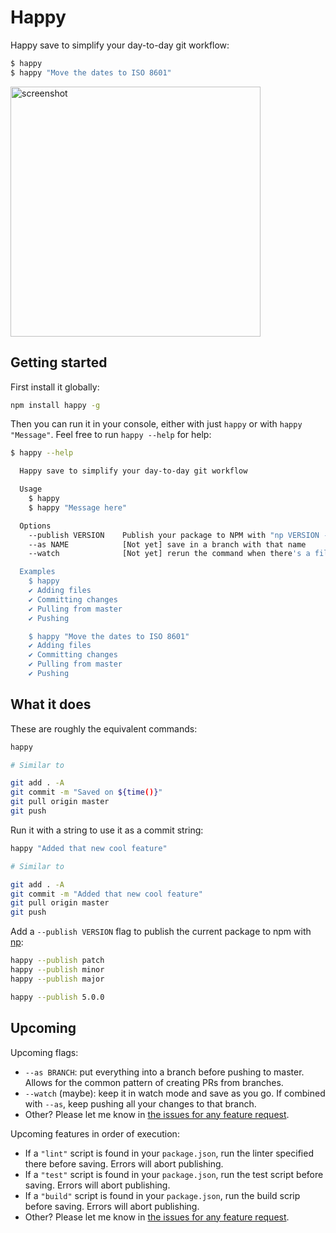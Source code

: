 # Happy

Happy save to simplify your day-to-day git workflow:

```bash
$ happy
$ happy "Move the dates to ISO 8601"
```

<img width="400px" src="https://raw.githubusercontent.com/franciscop/happy/master/img/happy.png" alt="screenshot" />

## Getting started

First install it globally:

```bash
npm install happy -g
```

Then you can run it in your console, either with just `happy` or with `happy "Message"`. Feel free to run `happy --help` for help:

```bash
$ happy --help

  Happy save to simplify your day-to-day git workflow

  Usage
    $ happy
    $ happy "Message here"

  Options
    --publish VERSION    Publish your package to NPM with "np VERSION --yolo"
    --as NAME            [Not yet] save in a branch with that name
    --watch              [Not yet] rerun the command when there's a file change

  Examples
    $ happy
    ✔ Adding files
    ✔ Committing changes
    ✔ Pulling from master
    ✔ Pushing

    $ happy "Move the dates to ISO 8601"
    ✔ Adding files
    ✔ Committing changes
    ✔ Pulling from master
    ✔ Pushing
```


## What it does

These are roughly the equivalent commands:

```bash
happy

# Similar to

git add . -A
git commit -m "Saved on ${time()}"
git pull origin master
git push
```

Run it with a string to use it as a commit string:

```bash
happy "Added that new cool feature"

# Similar to

git add . -A
git commit -m "Added that new cool feature"
git pull origin master
git push
```

Add a `--publish VERSION` flag to publish the current package to npm with [np](https://github.com/sindresorhus/np#readme):

```bash
happy --publish patch
happy --publish minor
happy --publish major

happy --publish 5.0.0
```

## Upcoming

Upcoming flags:

- `--as BRANCH`: put everything into a branch before pushing to master. Allows for the common pattern of creating PRs from branches.
- `--watch` (maybe): keep it in watch mode and save as you go. If combined with `--as`, keep pushing all your changes to that branch.
- Other? Please let me know in [the issues for any feature request](https://github.com/franciscop/happy/issues).

Upcoming features in order of execution:

- If a `"lint"` script is found in your `package.json`, run the linter specified there before saving. Errors will abort publishing.
- If a `"test"` script is found in your `package.json`, run the test script before saving. Errors will abort publishing.
- If a `"build"` script is found in your `package.json`, run the build scrip before saving. Errors will abort publishing.
- Other? Please let me know in [the issues for any feature request](https://github.com/franciscop/happy/issues).
